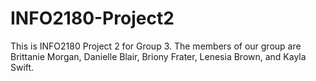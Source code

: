 # INFO2180-Project2

This is INFO2180 Project 2 for Group 3. The members of our group are Brittanie Morgan, Danielle Blair, Briony Frater, Lenesia Brown, and Kayla Swift.